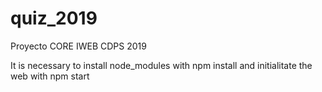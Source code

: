 # quiz_2019
Proyecto CORE IWEB CDPS 2019

It is necessary to install node_modules with npm install and initialitate the web with npm start
